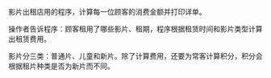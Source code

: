 影片出租店用的程序，计算每一位顾客的消费金额并打印详单。

操作者告诉程序：顾客租用了哪些影片、租期，程序根据租赁时间和影片类型计算出租赁费用。

影片分三类：普通片、儿童和新片。除了计算费用，还要为常客计算积分，积分会根据租片种类是否为新片而不同。